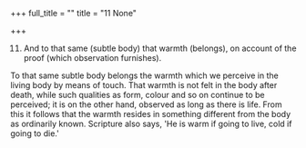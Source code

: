 +++
full_title = ""
title = "11 None"

+++


11. And to that same (subtle body) that warmth (belongs), on account of the proof (which observation furnishes).

To that same subtle body belongs the warmth which we perceive in the living body by means of touch. That warmth is not felt in the body after death, while such qualities as form, colour and so on continue to be perceived; it is on the other hand, observed as long as there is life. From this it follows that the warmth resides in something different from the body as ordinarily known. Scripture also says, 'He is warm if going to live, cold if going to die.'

